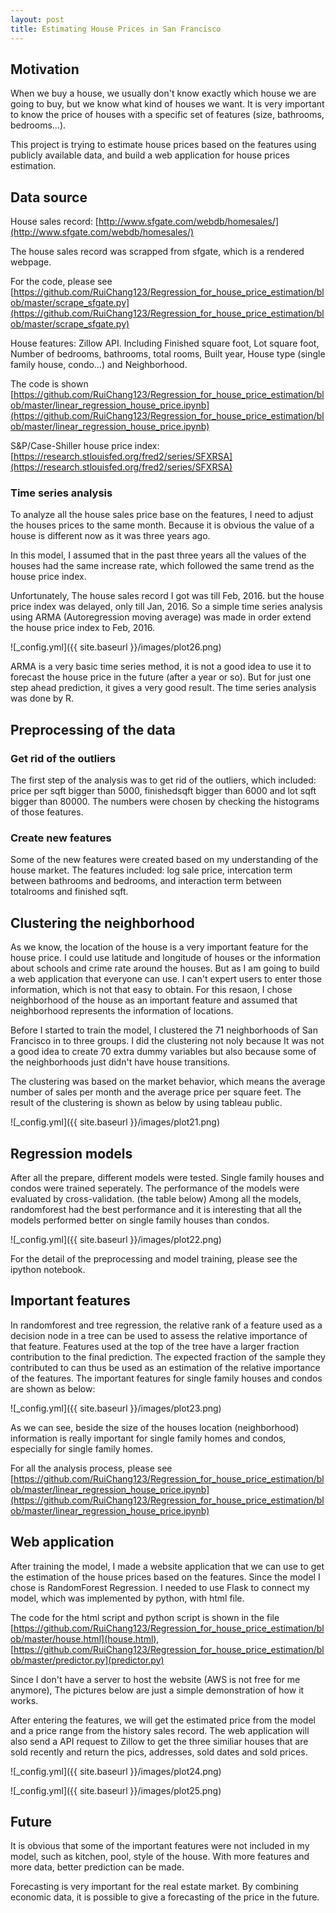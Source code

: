 ```yaml
---
layout: post
title: Estimating House Prices in San Francisco
---
```


## Motivation
When we buy a house, we usually don't know exactly which house we are going to buy, but we know what kind of houses we want.
It is very important to know the price of houses with a specific set of features (size, bathrooms, bedrooms...).

This project is trying to estimate house prices based on the features using publicly available data, and build a web application for house prices estimation.

## Data source
House sales record: [http://www.sfgate.com/webdb/homesales/](http://www.sfgate.com/webdb/homesales/)

The house sales record was scrapped from sfgate, which is a rendered webpage.

For the code, please see [https://github.com/RuiChang123/Regression_for_house_price_estimation/blob/master/scrape_sfgate.py](https://github.com/RuiChang123/Regression_for_house_price_estimation/blob/master/scrape_sfgate.py)

House features: Zillow API. Including Finished square foot, Lot square foot, Number of bedrooms, bathrooms, total rooms, Built year, House type (single family house, condo…) and Neighborhood.

The code is shown 
[https://github.com/RuiChang123/Regression_for_house_price_estimation/blob/master/linear_regression_house_price.ipynb](https://github.com/RuiChang123/Regression_for_house_price_estimation/blob/master/linear_regression_house_price.ipynb)

S&P/Case-Shiller house price index: [https://research.stlouisfed.org/fred2/series/SFXRSA](https://research.stlouisfed.org/fred2/series/SFXRSA)

### Time series analysis
To analyze all the house sales price base on the features, I need to adjust the houses prices to the same month. Because it is obvious
the value of a house is different now as it was three years ago.

In this model, I assumed that in the past three years all the values of the houses had the same increase rate, which followed the same 
trend as the house price index.

Unfortunately, The house sales record I got was till Feb, 2016. but the house price index was delayed, only till Jan, 2016.
So a simple time series analysis using ARMA (Autoregression moving average) was made in order extend the house price index to Feb, 2016.

![_config.yml]({{ site.baseurl }}/images/plot26.png)

ARMA is a very basic time series method, it is not a good idea to use it to forecast the house price in the future (after a year or so). But for just one step ahead prediction, it gives a very good result.
The time series analysis was done by R.

## Preprocessing of the data

### Get rid of the outliers
The first step of the analysis was to get rid of the outliers, which included: price per sqft bigger than 5000, finishedsqft bigger than 6000 and lot sqft bigger than 80000. The numbers were chosen by checking the histograms of those features.

### Create new features
Some of the new features were created based on my understanding of the house market. The features included: log sale price, intercation term between bathrooms and bedrooms, and interaction term between totalrooms and finished sqft.

## Clustering the neighborhood
As we know, the location of the house is a very important feature for the house price. I could use latitude and longitude of houses or the information about schools and crime rate around the houses. But as I am going to build a web application that everyone can use. I can't expert users to enter those information, which is not that easy to obtain. 
For this resaon, I chose neighborhood of the house as an important feature and assumed that neighborhood represents the information of locations.

Before I started to train the model, I clustered the 71 neighborhoods of San Francisco in to three groups.
I did the clustering not noly because It was not a good idea to create 70 extra dummy variables but also because some of the neighborhoods just didn't have house transitions.

The clustering was based on the market behavior, which means the average number of sales per month and the average price per square feet.
The result of the clustering is shown as below by using tableau public.

![_config.yml]({{ site.baseurl }}/images/plot21.png)

## Regression models
After all the prepare, different models were tested. Single family houses and condos were trained seperately.
The performance of the models were evaluated by cross-validation. (the table below)
Among all the models, randomforest had the best performance and it is interesting that all the models performed better on single family
houses than condos.

![_config.yml]({{ site.baseurl }}/images/plot22.png)

For the detail of the preprocessing and model training, please see the ipython notebook.

## Important features
In randomforest and tree regression, the relative rank of a feature used as a decision node in a tree can be used to assess the relative importance of that feature. Features used at the top of the tree have a larger fraction contribution to the final prediction. The expected fraction of the sample they contributed to can thus be used as an estimation of the relative importance of the features.
The important features for single family houses and condos are shown as below:

![_config.yml]({{ site.baseurl }}/images/plot23.png)

As we can see, beside the size of the houses location (neighborhood) information is really important for single family homes and condos, especially for single family homes.

For all the analysis process, please see [https://github.com/RuiChang123/Regression_for_house_price_estimation/blob/master/linear_regression_house_price.ipynb](https://github.com/RuiChang123/Regression_for_house_price_estimation/blob/master/linear_regression_house_price.ipynb)

## Web application
After training the model, I made a website application that we can use to get the estimation of the house prices based on the features.
Since the model I chose is RandomForest Regression. I needed to use Flask to connect my model, which was implemented by python, with html file.

The code for the html script and python script is shown in the file [https://github.com/RuiChang123/Regression_for_house_price_estimation/blob/master/house.html](house.html), [https://github.com/RuiChang123/Regression_for_house_price_estimation/blob/master/predictor.py](predictor.py)

Since I don't have a server to host the website (AWS is not free for me anymore), The pictures below are just a simple demonstration of how it works.

After entering the features, we will get the estimated price from the model and a price range from the history sales record.
The web application will also send a API request to Zillow to get the three similiar houses that are sold recently and return the pics, addresses, sold dates and sold prices.

![_config.yml]({{ site.baseurl }}/images/plot24.png)

![_config.yml]({{ site.baseurl }}/images/plot25.png)

## Future
It is obvious that some of the important features were not included in my model, such as kitchen, pool, style of the house.
With more features and more data, better prediction can be made.

Forecasting is very important for the real estate market. 
By combining economic data, it is possible to give a forecasting of the price in the future.




